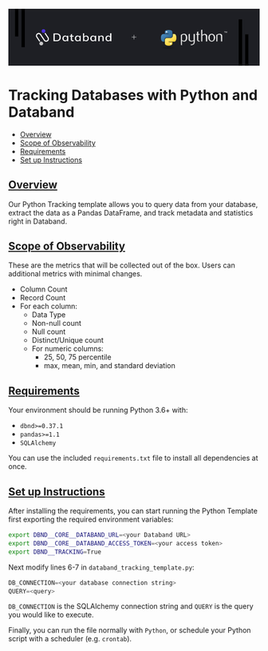 ![Databand & Python Logo](https://raw.githubusercontent.com/kalebinn/dbnd_doc_resources/main/python%2Bdbnd.png)
# Tracking Databases with Python and Databand
- [Overview](#overview)
- [Scope of Observability](#scope_of_observability)
- [Requirements](#requirements)
- [Set up Instructions](#setup-instructions)



## [Overview](#overview) 
Our Python Tracking template allows you to query data from your database, extract the data as a Pandas DataFrame, and track metadata and statistics right in Databand.  

## [Scope of Observability](#scope_of_observability)
These are the metrics that will be collected out of the box. Users can additional metrics with minimal changes.
 
- Column Count 
- Record Count 
- For each column:
  - Data Type
  - Non-null count 
  - Null count 
  - Distinct/Unique count
  - For numeric columns: 
    - 25, 50, 75 percentile 
    - max, mean, min, and standard deviation

## [Requirements](#requirements)
Your environment should be running Python 3.6+ with: 
- `dbnd>=0.37.1`
- `pandas>=1.1`
- `SQLAlchemy`

You can use the included `requirements.txt` file to install all dependencies at once. 

## [Set up Instructions](#setup-instructions)
After installing the requirements, you can start running the Python Template first exporting the required environment variables: 
```bash
export DBND__CORE__DATABAND_URL=<your Databand URL>
export DBND__CORE__DATABAND_ACCESS_TOKEN=<your access token>
export DBND__TRACKING=True
```  
Next modify lines 6-7 in `databand_tracking_template.py`: 
```python
DB_CONNECTION=<your database connection string> 
QUERY=<query>
```
`DB_CONNECTION` is the SQLAlchemy connection string and `QUERY` is the query you would like to execute.
  
Finally, you can run the file normally with `Python`, or schedule your Python script with a scheduler (e.g. `crontab`). 





